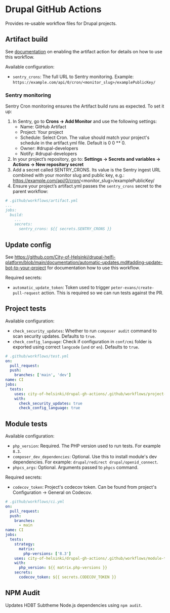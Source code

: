 # Drupal GitHub Actions

Provides re-usable workflow files for Drupal projects.

## Artifact build

See [documentation](https://github.com/City-of-Helsinki/drupal-helfi-platform/blob/main/documentation/automatic-updates.md#2-enable-artifact-action) on enabling the artifact action
for details on how to use this workflow.

Available configuration:
- `sentry_crons`: The full URL to Sentry monitoring. Example: `https://example.com/api/0/cron/<monitor_slug>/examplePublicKey/`


### Sentry monitoring

Sentry Cron monitoring ensures the Artifact build runs as expected. To set it up:

1. In Sentry, go to **Crons → Add Monitor** and use the following settings:
   - Name: GitHub Artifact
   - Project: Your project
   - Schedule: Select Cron. The value should match your project's schedule in the artifact.yml file. Default is 0 0 ** 0.
   - Owner: #drupal-developers
   - Notify: #drupal-developers
2. In your project’s repository, go to: **Settings → Secrets and variables → Actions → New repository secret**
3. Add a secret called SENTRY_CRONS. Its value is the Sentry ingest URL combined with your monitor slug and public key, e.g.: https://example.com/api/0/cron/<monitor_slug>/examplePublicKey/
4. Ensure your project’s artifact.yml passes the `sentry_crons` secret to the parent workflow:
```yaml
# .github/workflows/artifact.yml
...
jobs:
  build:
    ...
    secrets:
      sentry_crons: ${{ secrets.SENTRY_CRONS }}
```

## Update config

See https://github.com/City-of-Helsinki/drupal-helfi-platform/blob/main/documentation/automatic-updates.md#adding-update-bot-to-your-project for documentation how to use this workflow.

Required secrets:
- `automatic_update_token`: Token used to trigger `peter-evans/create-pull-request` action. This is required so we can run tests against the PR.

## Project tests

Available configuration:

- `check_security_updates`: Whether to run `composer audit` command to scan security updates. Defaults to `true`.
- `check_config_language`:  Check if configuration in `conf/cmi` folder is exported using correct `langcode` (`und` or `en`). Defaults to `true`.

```yaml
# .github/workflows/test.yml
on:
  pull_request:
  push:
    branches: ['main', 'dev']
name: CI
jobs:
  tests:
    uses: city-of-helsinki/drupal-gh-actions/.github/workflows/project-tests.yml@main
    with:
      check_security_updates: true
      check_config_language: true
```

## Module tests

Available configuration:

- `php_version`: Required. The PHP version used to run tests. For example `8.3`.
- `composer_dev_dependencies`: Optional. Use this to install module's dev dependencies. For example: `drupal/redirect drupal/openid_connect`.
- `phpcs_args`: Optional. Arguments passed to `phpcs` command.

Required secrets:

- `codecov_token`: Project's codecov token. Can be found from project's Configuration -> General on Codecov.

```yaml
# .github/workflows/ci.yml
on:
  pull_request:
  push:
    branches:
      - main
name: CI
jobs:
  tests:
    strategy:
      matrix:
        php-versions: ['8.3']
    uses: city-of-helsinki/drupal-gh-actions/.github/workflows/module-tests.yml@main
    with:
      php_version: ${{ matrix.php-versions }}
    secrets:
      codecov_token: ${{ secrets.CODECOV_TOKEN }}
```

## NPM Audit

Updates HDBT Subtheme Node.js dependencies using `npm audit`.

